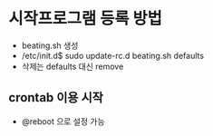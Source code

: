 # 시작프로그램 등록 방법
- beating.sh 생성 
- /etc/init.d$ sudo update-rc.d beating.sh defaults
- 삭제는 defaults 대신 remove
  
## crontab 이용 시작
- @reboot 으로 설정 가능
  
